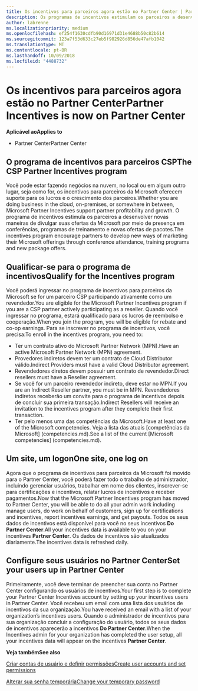 ```yaml
---
title: Os incentivos para parceiros agora estão no Partner Center | Partner Center
description: Os programas de incentivos estimulam os parceiros a desenvolver novas técnicas de marketing, oferecer treinamento e muito mais
author: labrenne
ms.localizationpriority: medium
ms.openlocfilehash: ef254f1630cdfb90d16971d31e4688b50c82b614
ms.sourcegitcommit: 123a7f53d633c27eb5f982926d856de47afb1042
ms.translationtype: MT
ms.contentlocale: pt-BR
ms.lasthandoff: 10/09/2018
ms.locfileid: "4488732"
---
```

# <a name="partner-incentives-is-now-on-partner-center"></a><span data-ttu-id="895c3-103">Os incentivos para parceiros agora estão no Partner Center</span><span class="sxs-lookup"><span data-stu-id="895c3-103">Partner Incentives is now on Partner Center</span></span> 

**<span data-ttu-id="895c3-104">Aplicável ao</span><span class="sxs-lookup"><span data-stu-id="895c3-104">Applies to</span></span>**

-  <span data-ttu-id="895c3-105">Partner Center</span><span class="sxs-lookup"><span data-stu-id="895c3-105">Partner Center</span></span>

## <a name="the-csp-partner-incentives-program"></a><span data-ttu-id="895c3-106">O programa de incentivos para parceiros CSP</span><span class="sxs-lookup"><span data-stu-id="895c3-106">The CSP Partner Incentives program</span></span>

<span data-ttu-id="895c3-107">Você pode estar fazendo negócios na nuvem, no local ou em algum outro lugar, seja como for, os incentivos para parceiros da Microsoft oferecem suporte para os lucros e o crescimento dos parceiros.</span><span class="sxs-lookup"><span data-stu-id="895c3-107">Whether you are doing business in the cloud, on-premises, or somewhere in between, Microsoft Partner Incentives support partner profitability and growth.</span></span> <span data-ttu-id="895c3-108">O programa de incentivos estimula os parceiros a desenvolver novas maneiras de divulgar suas ofertas da Microsoft por meio de presença em conferências, programas de treinamento e novas ofertas de pacotes.</span><span class="sxs-lookup"><span data-stu-id="895c3-108">The incentives program encourage partners to develop new ways of marketing their Microsoft offerings through conference attendance, training programs and new package offers.</span></span> 

## <a name="qualify-for-the-incentives-program"></a><span data-ttu-id="895c3-109">Qualificar-se para o programa de incentivos</span><span class="sxs-lookup"><span data-stu-id="895c3-109">Qualify for the Incentives program</span></span>

<span data-ttu-id="895c3-110">Você poderá ingressar no programa de incentivos para parceiros da Microsoft se for um parceiro CSP participando ativamente como um revendedor.</span><span class="sxs-lookup"><span data-stu-id="895c3-110">You are eligible for the Microsoft Partner Incentives program if you are a CSP partner actively participating as a reseller.</span></span>
<span data-ttu-id="895c3-111">Quando você ingressar no programa, estará qualificado para os lucros de reembolso e cooperação.</span><span class="sxs-lookup"><span data-stu-id="895c3-111">When you join the program, you will be eligible for rebate and co-op earnings.</span></span> <span data-ttu-id="895c3-112">Para se inscrever no programa de incentivos, você precisa:</span><span class="sxs-lookup"><span data-stu-id="895c3-112">To enroll in the incentives program, you need to:</span></span> 
-   <span data-ttu-id="895c3-113">Ter um contrato ativo do Microsoft Partner Network (MPN).</span><span class="sxs-lookup"><span data-stu-id="895c3-113">Have an active Microsoft Partner Network (MPN) agreement.</span></span>  
-   <span data-ttu-id="895c3-114">Provedores indiretos devem ter um contrato de Cloud Distributor válido.</span><span class="sxs-lookup"><span data-stu-id="895c3-114">Indirect Providers must have a valid Cloud Distributor agreement.</span></span>
-   <span data-ttu-id="895c3-115">Revendedores diretos devem possuir um contrato de revendedor.</span><span class="sxs-lookup"><span data-stu-id="895c3-115">Direct resellers must have a Reseller agreement.</span></span>
-   <span data-ttu-id="895c3-116">Se você for um parceiro revendedor indireto, deve estar no MPN.</span><span class="sxs-lookup"><span data-stu-id="895c3-116">If you are an Indirect Reseller partner, you must be in MPN.</span></span> <span data-ttu-id="895c3-117">Revendedores indiretos receberão um convite para o programa de incentivos depois de concluir sua primeira transação.</span><span class="sxs-lookup"><span data-stu-id="895c3-117">Indirect Resellers will receive an invitation to the incentives program after they complete their first transaction.</span></span> 
-   <span data-ttu-id="895c3-118">Ter pelo menos uma das competências da Microsoft.</span><span class="sxs-lookup"><span data-stu-id="895c3-118">Have at least one of the Microsoft competencies.</span></span> <span data-ttu-id="895c3-119">Veja a lista das atuais [competências da Microsoft] (competencies.md).</span><span class="sxs-lookup"><span data-stu-id="895c3-119">See a list of the current [Microsoft competencies] (competencies.md).</span></span>

## <a name="one-site-one-log-on"></a><span data-ttu-id="895c3-120">Um site, um logon</span><span class="sxs-lookup"><span data-stu-id="895c3-120">One site, one log on</span></span>

<span data-ttu-id="895c3-121">Agora que o programa de incentivos para parceiros da Microsoft foi movido para o Partner Center, você poderá fazer todo o trabalho de administrador, incluindo gerenciar usuários, trabalhar em nome dos clientes, inscrever-se para certificações e incentivos, relatar lucros de incentivos e receber pagamentos.</span><span class="sxs-lookup"><span data-stu-id="895c3-121">Now that the Microsoft Partner Incentives program has moved to Partner Center, you will be able to do all your admin work including manage users, do work on behalf of customers, sign up for certifications and incentives, report incentives earnings, and get payouts.</span></span> <span data-ttu-id="895c3-122">Todos os seus dados de incentivos está disponível para você no seus incentivos **Do Partner Center**.</span><span class="sxs-lookup"><span data-stu-id="895c3-122">All your incentives data is available to you on your incentives **Partner Center**.</span></span> <span data-ttu-id="895c3-123">Os dados de incentivos são atualizados diariamente.</span><span class="sxs-lookup"><span data-stu-id="895c3-123">The incentives data is refreshed daily.</span></span>
 
## <a name="set-your-users-up-in-partner-center"></a><span data-ttu-id="895c3-124">Configure seus usuários no Partner Center</span><span class="sxs-lookup"><span data-stu-id="895c3-124">Set your users up in Partner Center</span></span>
 
<span data-ttu-id="895c3-125">Primeiramente, você deve terminar de preencher sua conta no Partner Center configurando os usuários de incentivos.</span><span class="sxs-lookup"><span data-stu-id="895c3-125">Your first step is to complete your Partner Center Incentives account by setting up your incentives users in Partner Center.</span></span> <span data-ttu-id="895c3-126">Você recebeu um email com uma lista dos usuários de incentivos da sua organização.</span><span class="sxs-lookup"><span data-stu-id="895c3-126">You have received an email with a list of your organization’s incentives users.</span></span> <span data-ttu-id="895c3-127">Quando o administrador de incentivos para sua organização concluir a configuração do usuário, todos os seus dados de incentivos aparecerão a incentivos **Do Partner Center**.</span><span class="sxs-lookup"><span data-stu-id="895c3-127">When the Incentives admin for your organization has completed the user setup, all your incentives data will appear on the incentives **Partner Center**.</span></span>

**<span data-ttu-id="895c3-128">Veja também</span><span class="sxs-lookup"><span data-stu-id="895c3-128">See also</span></span>**

[<span data-ttu-id="895c3-129">Criar contas de usuário e definir permissões</span><span class="sxs-lookup"><span data-stu-id="895c3-129">Create user accounts and set permissions</span></span>](create-user-accounts-and-set-permissions.md)

[<span data-ttu-id="895c3-130">Alterar sua senha temporária</span><span class="sxs-lookup"><span data-stu-id="895c3-130">Change your temporary password</span></span>](change-your-temporary-password.md)

